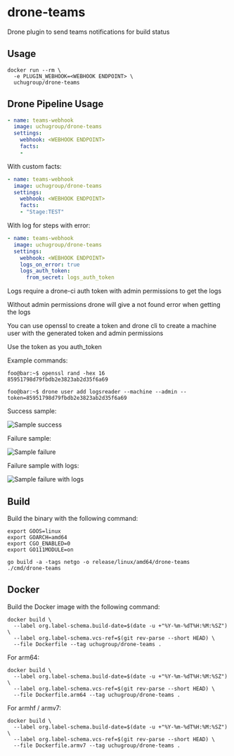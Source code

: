 # drone-teams

Drone plugin to send teams notifications for build status

## Usage

```console
docker run --rm \
  -e PLUGIN_WEBHOOK=<WEBHOOK ENDPOINT> \
  uchugroup/drone-teams
```

## Drone Pipeline Usage

```yaml
- name: teams-webhook
  image: uchugroup/drone-teams
  settings:
    webhook: <WEBHOOK ENDPOINT>
    facts:
    - 
```

With custom facts:

```yaml
- name: teams-webhook
  image: uchugroup/drone-teams
  settings:
    webhook: <WEBHOOK ENDPOINT>
    facts:
    - "Stage:TEST"
```

With log for steps with error:

```yaml
- name: teams-webhook
  image: uchugroup/drone-teams
  settings:
    webhook: <WEBHOOK ENDPOINT>
    logs_on_error: true
    logs_auth_token: 
      from_secret: logs_auth_token
```

Logs require a drone-ci auth token with admin permissions to get the logs

Without admin permissions drone will give a not found error when getting the logs

You can use openssl to create a token and drone cli to create a machine user with the generated token and admin permissions

Use the token as you auth_token

Example commands:

```console
foo@bar:~$ openssl rand -hex 16
85951798d79fbdb2e3823ab2d35f6a69

foo@bar:~$ drone user add logsreader --machine --admin --token=85951798d79fbdb2e3823ab2d35f6a69
```

Success sample:

![Sample success](https://github.com/uchugroup/drone-teams/raw/master/sample_success.png)


Failure sample:

![Sample failure](https://github.com/uchugroup/drone-teams/raw/master/sample_failure.png)


Failure sample with logs:

![Sample failure with logs](https://github.com/uchugroup/drone-teams/raw/master/sample_failure_logs.png)


## Build

Build the binary with the following command:

```console
export GOOS=linux
export GOARCH=amd64
export CGO_ENABLED=0
export GO111MODULE=on

go build -a -tags netgo -o release/linux/amd64/drone-teams ./cmd/drone-teams
```

## Docker

Build the Docker image with the following command:

```console
docker build \
  --label org.label-schema.build-date=$(date -u +"%Y-%m-%dT%H:%M:%SZ") \
  --label org.label-schema.vcs-ref=$(git rev-parse --short HEAD) \
  --file Dockerfile --tag uchugroup/drone-teams .
```

For arm64:

```console
docker build \
  --label org.label-schema.build-date=$(date -u +"%Y-%m-%dT%H:%M:%SZ") \
  --label org.label-schema.vcs-ref=$(git rev-parse --short HEAD) \
  --file Dockerfile.arm64 --tag uchugroup/drone-teams .
```

For armhf / armv7:

```console
docker build \
  --label org.label-schema.build-date=$(date -u +"%Y-%m-%dT%H:%M:%SZ") \
  --label org.label-schema.vcs-ref=$(git rev-parse --short HEAD) \
  --file Dockerfile.armv7 --tag uchugroup/drone-teams .
```

